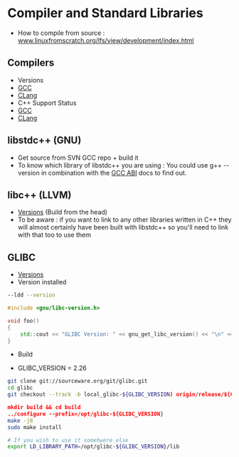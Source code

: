 # Compiler and Standard Libraries

 - How to compile from source : www.linuxfromscratch.org/lfs/view/development/index.html

## Compilers

 - Versions
  - [GCC](https://gcc.gnu.org/)
  - [CLang](http://releases.llvm.org/download.html)
 - C++ Support Status
  - [GCC](https://gcc.gnu.org/projects/cxx-status.html)
  - [CLang](https://clang.llvm.org/cxx_status.html)


## libstdc++ (GNU)

 - Get source from SVN GCC repo + build it
 - To know which library of libstdc++ you are using : You could use g++ --version in combination with the [GCC ABI](https://gcc.gnu.org/onlinedocs/libstdc++/manual/abi.html) docs to find out.

## libc++ (LLVM)

 - [Versions](https://libcxx.llvm.org) (Build from the head)
 - To be aware : if you want to link to any other libraries written in C++ they will almost certainly have been built with libstdc++ so you'll need to link with that too to use them

## GLIBC

 - [Versions](https://www.gnu.org/software/libc/)
 - Version installed

```bash
--ldd --version
```

```c++
#include <gnu/libc-version.h>

void foo()
{
    std::cout << "GLIBC Version: " << gnu_get_libc_version() << "\n" << std::endl;
}
```

 - Build

- GLIBC_VERSION = 2.26

```bash
git clone git://sourceware.org/git/glibc.git
cd glibc
git checkout --track -b local_glibc-${GLIBC_VERSION) origin/release/${GLIBC_VERSION)/master

mkdir build && cd build
../configure --prefix=/opt/glibc-${GLIBC_VERSION}
make -j8
sudo make install

# If you wish to use it somehwere else
export LD_LIBRARY_PATH=/opt/glibc-${GLIBC_VERSION}/lib
```
